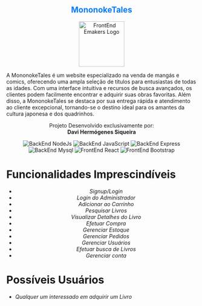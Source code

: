 <h2 align="center" style="color: #007BFF;" class="text-center"> MononokeTales </h2>

<p align="center">
  <img src="https://cdn-icons-png.flaticon.com/128/10384/10384254.png"  alt="FrontEnd Emakers Logo", width="120", height="120">
</p>                
A MononokeTales é um website especializado na venda de mangás e comics, oferecendo uma ampla seleção de títulos para entusiastas de todas as idades. Com uma interface intuitiva e recursos de busca avançados, os clientes podem facilmente encontrar e adquirir suas obras favoritas. Além disso, a MononokeTales se destaca por sua entrega rápida e atendimento ao cliente excepcional, tornando-se o destino ideal para os amantes da cultura japonesa e dos quadrinhos.


 <p align="center">
  Projeto Desenvolvido exclusivamente por:<br>
  <strong>Davi Hermógenes Siqueira</strong>
</p>

<p align="center">
  <img src="https://img.shields.io/badge/BackEnd-NodeJs-brightgreen" alt="BackEnd NodeJs">
  <img src="https://img.shields.io/badge/BackEnd-JavaScript-yellow" alt="BackEnd JavaScript">
  <img src="https://img.shields.io/badge/BackEnd-Express-blue" alt="BackEnd Express">
  <img src="https://img.shields.io/badge/DataBase-Mysql-blue" alt="BackEnd Mysql">
  <img src="https://img.shields.io/badge/FrontEnd-React-blue" alt="FrontEnd React">
  <img src="https://img.shields.io/badge/FrontEnd-Bootstrap-blue" alt="FrontEnd Bootstrap">
</p>

# Funcionalidades Imprescindíveis

<p align="center">
  <ul align="center">
    <li><em> Signup/Login</em></li>
    <li><em> Login do Administrador</em></li>
    <li><em> Adicionar ao Carrinho</em></li>
    <li><em> Pesquisar Livros</em></li>
    <li><em> Visualizar Detalhes do Livro</em></li>
    <li><em> Efetuar Compra</em></li>
    <li><em> Gerenciar Estoque</em></li>
    <li><em> Gerenciar Pedidos</em></li>
    <li><em> Gerenciar Usuários</em></li>
    <li><em> Efetuar busca de Livros</em></li>
    <li><em> Gerenciar conta</em></li>
  </ul>
</p>

# Possíveis Usuários

* *Qualquer um interessado em adquirir um Livro*

